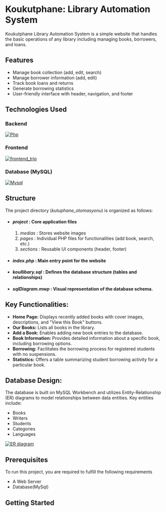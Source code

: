 
# Koukutphane: Library Automation System

Koukutphane Library Automation System is a simple website that handles the basic operations of any library including managing books, borrowers, and loans.


## Features

- Manage book collection (add, edit, search)
- Manage borrower information (add, edit)
- Track book loans and returns
- Generate borrowing statistics
- User-friendly interface with header, navigation, and footer


## Technologies Used
### Backend
[![Php](https://www.php.net/images/logos/new-php-logo.svg)](https://www.google.com/url?sa=i&url=https%3A%2F%2Fgithub.com%2Fphp%2Fphp-src&psig=AOvVaw32ppUD69vu-52g9E9grFpG&ust=1715379118739000&source=images&cd=vfe&opi=89978449&ved=0CBIQjRxqFwoTCOjchqzLgYYDFQAAAAAdAAAAABAE)


### Frontend
[![frontend_trio](https://fiverr-res.cloudinary.com/images/q_auto,f_auto/gigs/153843217/original/4dd60989b231adcf1648273f970b8d3100e19264/create-a-website-using-html-css-javascript-and-bootstrap.png)](lien_URL_https://www.google.com/url?sa=i&url=https%3A%2F%2Fwww.deborahsilvermusic.com%2F%3Fm%3Dhtml-css-javascript-and-bootstrap-for-web-designers-vv-DqJb9Jcg&psig=AOvVaw0WmCmI8-zzaaOkt4WsCd4G&ust=1715379052952000&source=images&cd=vfe&opi=89978449&ved=0CBIQjRxqFwoTCNirjIvLgYYDFQAAAAAdAAAAABAEexterne)

### Database (MySQL)

[![Mysql](https://logowik.com/content/uploads/images/mysql8604.logowik.com.webp)](https://www.google.com/url?sa=i&url=https%3A%2F%2Flogowik.com%2Fmysql-logo-vector-51262.html&psig=AOvVaw2ieixfOA890LLNQDv_MBDY&ust=1715379403680000&source=images&cd=vfe&opi=89978449&ved=0CBIQjRxqFwoTCLib_bTMgYYDFQAAAAAdAAAAABAE)


## Structure
The project directory (*kutuphane_otomasyonu*) is organized as follows:

- #### *project* : Core application files
  1. *medias* : Stores website images
  2. *pages* : Individual PHP files for functionalities (add book, search, etc.)
  3. *sections* : Reusable UI components (header, footer)

- #### *index.php* : Main entry point for the website

- #### *koullibary.sql* : Defines the database structure (tables and relationships)

- #### *sqlDiagram.mwp* : Visual representation of the database schema.





## Key Functionalities:
- **Home Page:** Displays recently added books with cover images, descriptions, and "View this Book" buttons.
- **Our Books:** Lists all books in the library.
- **Add a Book:** Enables adding new book entries to the database.
- **Book Information:** Provides detailed information about a specific book, including borrowing options.
- **Borrowing:** Facilitates the borrowing process for registered students with no suspensions.
- **Statistics:** Offers a table summarizing student borrowing activity for a particular book.





## Database Design:
The database is built on MySQL Workbench and utilizes Entity-Relationship (ER) diagrams to model relationships between data entities. Key entities include:

- Books
- Writers 
- Students 
- Categories
- Languages
 

[![ER diagram](https://github.com/Khadimrass/VTYS-kutuphane_otomasyon/blob/main/kutuphane_otomasyon/Projet/medias/Capture%20d'%C3%A9cran%202024-05-10%20001422.png?raw=true)](https://github.com/Khadimrass/VTYS-kutuphane_otomasyon/blob/main/kutuphane_otomasyon/Projet/medias/Capture%20d'%C3%A9cran%202024-05-10%20001422.png)
## Prerequisites
To run this project, you are required to fulfill the following requirements

- A Web Server
- Database(MySql)
## Getting Started
